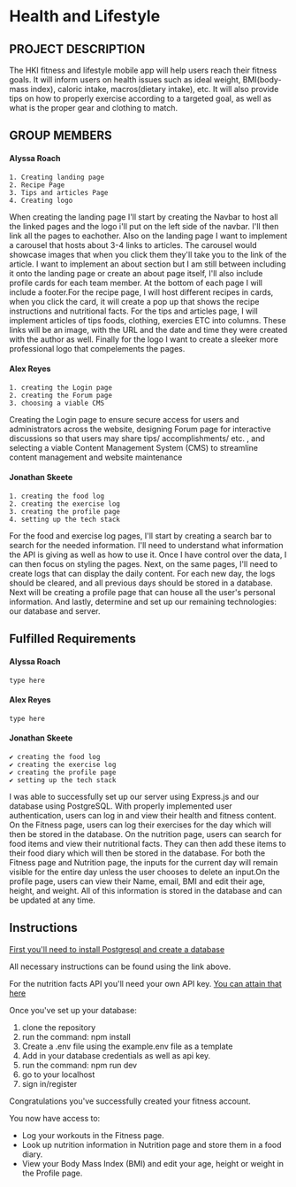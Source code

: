 # Health and Lifestyle

## PROJECT DESCRIPTION
  The HKI fitness and lifestyle mobile app will help users reach their fitness goals.
  It will inform users on health issues such as ideal weight, BMI(body-mass index), caloric
  intake, macros(dietary intake), etc. It will also provide tips on how to properly exercise
  according to a targeted goal, as well as what is the proper gear and clothing to match.

## GROUP MEMBERS
  #### Alyssa Roach
    1. Creating landing page
    2. Recipe Page
    3. Tips and articles Page
    4. Creating logo

  When creating the landing page I'll start by creating the Navbar to host all the linked pages and the logo i'll put on the left side of the navbar. I'll then link all the pages to eachother. Also on the landing page I want to implement a carousel that hosts about 3-4 links to articles. The carousel would showcase images that when you click them they'll take you to the link of the article. I want to implement an about section but I am still between including it onto the landing page or create an about page itself, I'll also include profile cards for each team member. At the bottom of each page I will include a footer.For the recipe page, I will host different recipes in cards, when you click the card, it will create a pop up that shows the recipe instructions and nutritional facts. For the tips and articles page, I will implement articles of tips foods, clothing, exercies ETC into columns. These links will be an image, with the URL and the date and time they were created with the author as well. Finally for the logo I want to create a sleeker more professional logo that compelements the pages.
      
  #### Alex Reyes 
    1. creating the Login page
    2. creating the Forum page
    3. choosing a viable CMS

  Creating the Login page to ensure secure access for users and administrators across the website, designing Forum page for interactive discussions so that users may share tips/ accomplishments/ etc. , and selecting a viable Content Management System (CMS) to streamline content management and website maintenance


  #### Jonathan Skeete
    1. creating the food log
    2. creating the exercise log
    3. creating the profile page
    4. setting up the tech stack
    
  For the food and exercise log pages, I'll start by creating a search bar to search for the needed information. I'll need to understand what information the API is giving as well as how to use it. Once I have control over the data, I can then focus on styling the pages. Next, on the same pages, I'll need to create logs that can display the daily content. For each new day, the logs should be cleared, and all previous days should be stored in a database. Next will be creating a profile page that can house all the user's personal information. And lastly, determine and set up our remaining technologies: our database and server.

## Fulfilled Requirements
  #### Alyssa Roach
    type here

  #### Alex Reyes
    type here

  #### Jonathan Skeete
    ✔️ creating the food log
    ✔️ creating the exercise log
    ✔️ creating the profile page
    ✔️ setting up the tech stack

  I was able to successfully set up our server using Express.js and our database using PostgreSQL.
  With properly implemented user authentication, users can log in and view their health and fitness content. On the Fitness page, users can log their exercises for the day which will then be stored in the database. 
  On the nutrition page, users can search for food items and view their nutritional facts. They can then add these items to their food diary which will then be stored in the database. For both the Fitness page and Nutrition page, the inputs for the current day will remain visible for the entire day unless the user chooses to delete an input.On the profile page, users can view their Name, email, BMI and edit their age, height, and weight. All of this information is stored in the database and can be updated at any time.

## Instructions
[First you'll need to install Postgresql and create a database](setupREADME.md)

All necessary instructions can be found using the link above.

For the nutrition facts API you'll need your own API key.
[You can attain that here](https://rapidapi.com/edamam/api/edamam-nutrition-analysis)


Once you've set up your database:
  1. clone the repository
  2. run the command: npm install
  3. Create a .env file using the example.env file as a template
  4. Add in your database credentials as well as api key.
  5. run the command: npm run dev
  6. go to your localhost
  7. sign in/register

Congratulations you've successfully created your fitness account.

You now have access to:

 * Log your workouts in the Fitness page.
 * Look up nutrition information in Nutrition page and store them in a food diary.
 * View your Body Mass Index (BMI) and edit your age, height or weight in the Profile page.
